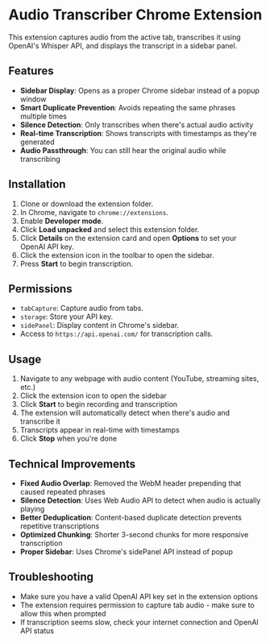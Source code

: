 # Audio Transcriber Chrome Extension

This extension captures audio from the active tab, transcribes it using OpenAI's Whisper API, and displays the transcript in a sidebar panel.

## Features

- **Sidebar Display**: Opens as a proper Chrome sidebar instead of a popup window
- **Smart Duplicate Prevention**: Avoids repeating the same phrases multiple times
- **Silence Detection**: Only transcribes when there's actual audio activity
- **Real-time Transcription**: Shows transcripts with timestamps as they're generated
- **Audio Passthrough**: You can still hear the original audio while transcribing

## Installation

1. Clone or download the extension folder.
2. In Chrome, navigate to `chrome://extensions`.
3. Enable **Developer mode**.
4. Click **Load unpacked** and select this extension folder.
5. Click **Details** on the extension card and open **Options** to set your OpenAI API key.
6. Click the extension icon in the toolbar to open the sidebar.
7. Press **Start** to begin transcription.

## Permissions

- `tabCapture`: Capture audio from tabs.
- `storage`: Store your API key.
- `sidePanel`: Display content in Chrome's sidebar.
- Access to `https://api.openai.com/` for transcription calls.

## Usage

1. Navigate to any webpage with audio content (YouTube, streaming sites, etc.)
2. Click the extension icon to open the sidebar
3. Click **Start** to begin recording and transcription
4. The extension will automatically detect when there's audio and transcribe it
5. Transcripts appear in real-time with timestamps
6. Click **Stop** when you're done

## Technical Improvements

- **Fixed Audio Overlap**: Removed the WebM header prepending that caused repeated phrases
- **Silence Detection**: Uses Web Audio API to detect when audio is actually playing
- **Better Deduplication**: Content-based duplicate detection prevents repetitive transcriptions
- **Optimized Chunking**: Shorter 3-second chunks for more responsive transcription
- **Proper Sidebar**: Uses Chrome's sidePanel API instead of popup

## Troubleshooting

- Make sure you have a valid OpenAI API key set in the extension options
- The extension requires permission to capture tab audio - make sure to allow this when prompted
- If transcription seems slow, check your internet connection and OpenAI API status
